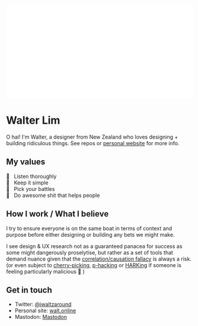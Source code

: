 <div align="center">
	<br>
	<a href='https://walt.online'>
		<img src="https://raw.githubusercontent.com/waltzaround/waltzaround/master/header.svg" >
	</a>
	<br>
</div>

# Walter Lim 

O hai! I'm Walter, a designer from New Zealand who loves designing + building ridiculous things.  See repos or [personal website](https://walt.online) for more info. 

## My values
🦄  &nbsp;&nbsp;Listen thoroughly<br>
🧐  &nbsp;&nbsp;Keep it simple<br>
🤺  &nbsp;&nbsp;Pick your battles<br>
💩  &nbsp;&nbsp;Do awesome shit that helps people

## How I work / What I believe 
I try to ensure everyone is on the same boat in terms of context and purpose before either designing or building any bets we might make. 

I see design & UX research not as a guaranteed panacea for success as some might dangerously proselytise, but rather as a set of tools that demand nuance given that the [correlation/causation fallacy](https://en.wikipedia.org/wiki/Correlation_does_not_imply_causation) is always a risk. (or even subject to [cherry-picking](https://en.wikipedia.org/wiki/Cherry_picking), [p-hacking](https://en.wikipedia.org/wiki/Data_dredging) or [HARKing](https://journals.sagepub.com/doi/10.1207/s15327957pspr0203_4) if someone is feeling particularly malicious 🤮 ) 

## Get in touch
- Twitter: [@iwaltzaround](https://twitter.com/iwaltzaround)
- Personal site: [walt.online](https://walt.online/)
- Mastodon: <a rel="me" href="https://mastodon.nz/@walt">Mastodon</a>
